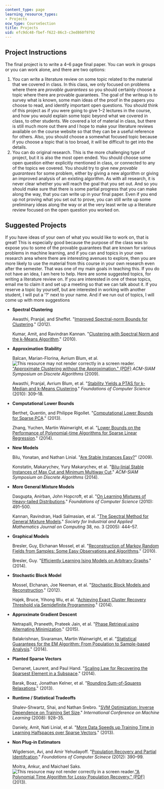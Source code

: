 ```yaml
---
content_type: page
learning_resource_types:
- Projects
ocw_type: CourseSection
title: Projects
uid: efc9dc48-fbef-f622-86c3-c3ed860f9792
---
```


Project Instructions
--------------------

The final project is to write a 4–6 page final paper. You can work in groups or you can work alone, and there are two options:

1.  You can write a literature review on some topic related to the material that we covered in class. In this class, we only focused on problems where there are _provable guarantees_ so you should certainly choose a topic where there are provable guarantees. The goal of the writeup is to survey what is known, some main ideas of the proof in the papers you choose to read, and identify important open questions. You should think of this project as if you were going to give 1–2 lectures in the course, and how you would explain some topic beyond what we covered in class, to other students. We covered a lot of material in class, but there is still much more out there and I hope to make your literature reviews available on the course website so that they can be a useful reference for others. Also, you should choose a somewhat focused topic because if you choose a topic that is too broad, it will be difficult to get into the details.
2.  You can do original research. This is the more challenging type of project, but it is also the most open ended. You should choose some open question either explicitly mentioned in class, or connected to any of the topics we covered. You should try to give new _provable guarantees_ for some problem, either by giving a new algorithm or giving an improved analysis of an existing algorithm. As with all research, it is never clear whether you will reach the goal that you set out. And so you should make sure that there is some partial progress that you can make along the way, that you can write up in your final paper. Even if you end up not proving what you set out to prove, you can still write up some preliminary ideas along the way or at the very least write up a literature review focused on the open question you worked on. 

Suggested Projects
------------------

If you have ideas of your own of what you would like to work on, that is great! This is especially good because the purpose of the class was to expose you to some of the provable guarantees that are known for various problems in machine learning, and if you can and topics in your own research area where there are interesting avenues to explore, then you are more likely to use the material from this course in your own research even after the semester. That was one of my main goals in teaching this. If you do not have an idea, I am here to help. Here are some suggested topics, for writing a literature review on. If you are interested in one of these topics, email me to claim it and set up a meeting so that we can talk about it. If you reserve a topic by yourself, but are interested in working with another student, I will put a '?' next to your name. And if we run out of topics, I will come up with more suggestions

*   **Spectral Clustering**
    
    Awasthi, Pranjal, and Sheffet. "[Improved Spectral-norm Bounds for Clustering](http://arxiv.org/abs/1206.3204)." (2012).
    
    Kumar, Amit, and Ravindran Kannan. "[Clustering with Spectral Norm and the k-Means Algorithm](http://arxiv.org/abs/1004.1823)." (2010).
    

*   **Approximation Stability**
    
    Balcan, Marian-Florina, Avrium Blum, et al. ![This resource may not render correctly in a screen reader.](/images/inacessible.gif)["Approximate Clustering without the Approximation." (PDF)](http://www.cs.cmu.edu/~avrim/Papers/bbg-clustering-2010.pdf) _ACM-SIAM Symposium on Discrete Algorithms_ (2009).
    
    Awasthi, Pranjal, Avrium Blum, et al. "[Stability Yields a PTAS for k-Median and k-Means Clustering](http://dx.doi.org/10.1109/FOCS.2010.36)." _Foundations of Computer Science_ (2010): 309–18.
    
*   **Computational Lower Bounds**
    
    Berthet, Quentin, and Philippe Rigollet. "[Computational Lower Bounds for Sparse PCA](http://arxiv.org/abs/1304.0828)." (2013).
    
    Zhang, Yuchen, Martin Wainwright, et al. "[Lower Bounds on the Performance of Polynomial-time Algorithms for Sparse Linear Regression](http://arxiv.org/abs/1402.1918)." (2014).
    
*   **New Models**
    
    Bilu, Yonatan, and Nathan Linial. "[Are Stable Instances Easy?](http://arxiv.org/abs/0906.3162)" (2009).
    
    Konstatin, Makarychev, Yury Makarychev, et al. "[Bilu-linial Stable Instances of Max Cut and Minimum Multiway Cut](https://pdfs.semanticscholar.org/837b/9a829e96e4307b6f2d84e36e3880ba426a6d.pdf?_ga=2.168213090.2138474745.1564414830-672817412.1563980296)." _ACM-SIAM Symposium on Discrete Algorithms_ (2014).
    
*   **More General Mixture Models**
    
    Dasgupta, Anirban, John Hopcroft, et al. "[On Learning Mixtures of Heavy-tailed Distributions](http://dx.doi.org/10.1109/SFCS.2005.56)." _Foundations of Computer Science_ (2010): 491–500.
    
    Kannan, Ravindran, Hadi Salmasian, et al. "[The Spectral Method for General Mixture Models](http://dx.doi.org/10.1007/11503415_30)." _Society for Industrial and Applied Mathematics Journal on Computing_ 38, no. 3 (2005): 444–57.
    
*   **Graphical Models**
    
    Bresler, Guy, Elchanan Mossel, et al. "[Reconstruction of Markov Random Fields from Samples: Some Easy Observations and Algorithms](http://arxiv.org/abs/0712.1402)." (2010).
    
    Bresler, Guy. "[Efficiently Learning Ising Models on Arbitrary Graphs](http://arxiv.org/abs/1411.6156)." (2014).
    

*   **Stochastic Block Model**
    
    Mossel, Elchanan, Joe Neeman, et al. "[Stochastic Block Models and Reconstruction](http://arxiv.org/abs/1202.1499)." (2012).
    
    Hajek, Bruce, Yihong Wu, et al. "[Achieving Exact Cluster Recovery Threshold via Semidefinite Programming](http://arxiv.org/abs/1412.6156)." (2014).
    
*   **Approximate Gradient Descent**
    
    Netrapalli, Praneeth, Prateek Jain, et al. "[Phase Retrieval using Alternating Minimization](http://arxiv.org/abs/1306.0160)." (2015).
    
    Balakrishnan, Sivaraman, Martin Wainwright, et al. "[Statistical Guarantees for the EM Algorithm: From Population to Sample-based Analysis](http://arxiv.org/abs/1408.2156)." (2014).
    
*   **Planted Sparse Vectors**
    
    Demanet, Laurent, and Paul Hand. "[Scaling Law for Recovering the Sparsest Element in a Subspace](http://arxiv.org/abs/1310.1654)." (2014).
    
    Barak, Boaz, Jonathan Kelner, et al. "[Rounding Sum-of-Squares Relaxations](http://arxiv.org/abs/1312.6652)." (2013).
    
*   **Runtime / Statistical Tradeoffs**
    
    Shalev-Shwartz, Shai, and Nathan Srebro. "[SVM Optimization: Inverse Dependence on Training Set Size](http://machinelearning.org/archive/icml2008/papers/266.pdf)." _International Conference on Machine Learning_ (2008): 928–35.
    
    Daniely, Amit, Nati Linial, et al. "[More Data Speeds up Training Time in Learning Halfspaces over Sparse Vectors](http://arxiv.org/abs/1311.2271)." (2013).
    
*   **Non Plug-in Estimators**
    
    Wigderson, Avi, and Amir Yehudayoff. "[Population Recovery and Partial Identifcation](http://dx.doi.org/10.1109/FOCS.2012.14)." _Foundations of Computer Scinece_ (2012): 390–99.
    
    Moitra, Ankur, and Maichael Saks. ![This resource may not render correctly in a screen reader.](/images/inacessible.gif)["A Polynomial Time Algorithm for Lossy Population Recovery." (PDF)](http://arxiv.org/pdf/1302.1515.pdf) (2013).